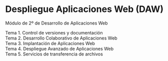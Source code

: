 # Despliegue Aplicaciones Web (DAW)
Módulo de 2º de Desarrollo de Aplicaciones Web

Tema 1. Control de versiones y documentación  
Tema 2. Desarrollo Colaborativo de Aplicaciones Web  
Tema 3. Implantación de Aplicaciones Web  
Tema 4. Despliegue Avanzado de Aplicaciones Web  
Tema 5. Servicios de transferencia de archivos  

